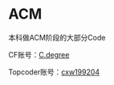 # ACM
本科做ACM阶段的大部分Code

CF账号：[C.degree](http://codeforces.com/profile/C.degree)

Topcoder账号：[cxw199204](https://www.topcoder.com/member-profile/cxw199204/)
